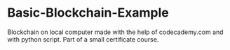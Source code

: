 # Basic-Blockchain-Example
Blockchain on local computer made with the help of codecademy.com and with python script.  Part of a small certificate course.

<a href="Basic-Blockchain-Example/caleb_blockchain_Codecademy.pdf" class="image fit"><img src="images/marr_pic.jpg" alt=""></a>



